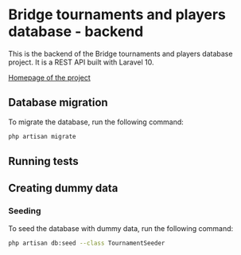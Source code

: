 

# Bridge tournaments and players database - backend

This is the backend of the Bridge tournaments and players database project. It is a REST API built with Laravel 10.

[Homepage of the project](https://github.com/zdenecek/bridge-database)


## Database migration

To migrate the database, run the following command:

```bash
php artisan migrate
```

## Running tests

## Creating dummy data
### Seeding

To seed the database with dummy data, run the following command:

```bash
php artisan db:seed --class TournamentSeeder
```
